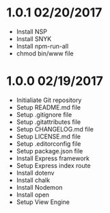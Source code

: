 # 1.0.1 02/20/2017 

* Install NSP
* Install SNYK
* Install npm-run-all
* chmod bin/www file


# 1.0.0 02/19/2017

* Initialiate Git repository
* Setup README.md file
* Setup .gitignore file
* Setup .gitattributes file
* Setup CHANGELOG.md file
* Setup LICENSE.md file
* Setup .editorconfig file
* Setup package.json file
* Install Express framework
* Setup Express index route
* Install dotenv
* Install chalk
* Install Nodemon
* Install open
* Setup View Engine
